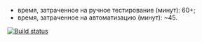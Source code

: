 * время, затраченное на ручное тестирование (минут): 60+;
* время, затраченное на автоматизацию (минут): ~45.

[![Build status](https://ci.appveyor.com/api/projects/status/bgvetkcbdn7adrt9?svg=true)](https://ci.appveyor.com/project/TD2022tuyana/aqa-patterns-2)
